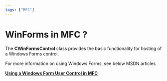 ```yaml
---
tags: ["MFC"]
---
```

<!--markdownlint-disable MD013 MD029 MD036 MD024 MD033 MD040 MD042 MD001 MD051 MD025 MD052-->
# WinForms in MFC ?

The **CWinFormsControl** class provides the basic functionality for hosting of a Windows Forms control.

For more information on using Windows Forms, see below MSDN articles

**[Using a Windows Form User Control in MFC](http://msdn.microsoft.com/en-us/library/ahdd1h97.aspx)**
